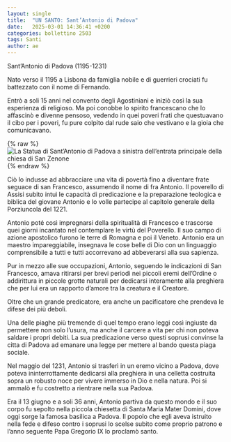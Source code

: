 ```yaml
---
layout: single
title:  "UN SANTO: Sant’Antonio di Padova"
date:   2025-03-01 14:36:41 +0200
categories: bollettino 2503
tags: Santi
author: ae
---
```


Sant’Antonio di Padova (1195-1231)

Nato verso il 1195 a Lisbona da famiglia nobile e di guerrieri crociati fu battezzato con il nome di Fernando. 

Entrò a soli 15 anni nel convento degli Agostiniani e iniziò così la sua esperienza di religioso. Ma poi conobbe lo spirito francescano che lo affascinò e divenne pensoso, vedendo in quei poveri frati che questuavano il cibo per i poveri, fu pure colpito dal rude saio che vestivano e la gioia che comunicavano.



{% raw %}<img class="full"
     src="/assets/images/bollettino2503/statua_sant_antonio.jpg"
     alt="La Statua di Sant’Antonio di Padova a sinistra dell’entrata principale della chiesa di San Zenone">
{% endraw %}



Ciò lo indusse ad abbracciare una vita di povertà fino a diventare frate seguace di san Francesco, assumendo il nome di fra Antonio. Il poverello di Assisi subito intuì le capacità di predicazione e la preparazione teologica e biblica del giovane Antonio e lo volle partecipe al capitolo generale della Porziuncola del 1221. 

Antonio poté così impregnarsi della spiritualità di Francesco e trascorse quei giorni incantato nel contemplare le virtù del Poverello. Il suo campo di azione apostolico furono le terre di Romagna e poi il Veneto. Antonio era un maestro impareggiabile, insegnava le cose belle di Dio con un linguaggio comprensibile a tutti e tutti accorrevano ad abbeverarsi alla sua sapienza.

Pur in mezzo alle sue occupazioni, Antonio, seguendo le indicazioni di San Francesco, amava ritirarsi per brevi periodi nei piccoli eremi dell’Ordine o addirittura in piccole grotte naturali per dedicarsi interamente alla preghiera che per lui era un rapporto d’amore tra la creatura e il Creatore. 

Oltre che un grande predicatore, era anche un pacificatore che prendeva le difese dei più deboli. 

Una delle piaghe più tremende di quel tempo erano leggi così ingiuste da permettere non solo l’usura, ma anche il carcere a vita per chi non poteva saldare i propri debiti. La sua predicazione verso questi soprusi convinse la citta di Padova ad emanare una legge per mettere al bando questa piaga sociale. 

Nel maggio del 1231, Antonio si trasferì in un eremo vicino a Padova, dove poteva ininterrottamente dedicarsi alla preghiera in una celletta costruita sopra un robusto noce per vivere immerso in Dio e nella natura. Poi si ammalò e fu costretto a rientrare nella sua Padova. 

Era il 13 giugno e a soli 36 anni, Antonio partiva da questo mondo e il suo corpo fu sepolto nella piccola chiesetta di Santa Maria Mater Domini, dove oggi sorge la famosa basilica a Padova. Il popolo che egli aveva istruito nella fede e difeso contro i soprusi lo scelse subito come proprio patrono e l’anno seguente Papa Gregorio IX lo proclamò santo.



